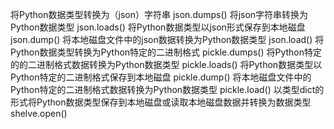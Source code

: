 将Python数据类型转换为（json）字符串	json.dumps()
将json字符串转换为Python数据类型	json.loads()
将Python数据类型以json形式保存到本地磁盘	json.dump()
将本地磁盘文件中的json数据转换为Python数据类型	json.load()
将Python数据类型转换为Python特定的二进制格式	pickle.dumps()
将Python特定的的二进制格式数据转换为Python数据类型	pickle.loads()
将Python数据类型以Python特定的二进制格式保存到本地磁盘	pickle.dump()
将本地磁盘文件中的Python特定的二进制格式数据转换为Python数据类型	pickle.load()
以类型dict的形式将Python数据类型保存到本地磁盘或读取本地磁盘数据并转换为数据类型	shelve.open()

